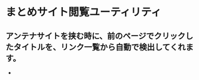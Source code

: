 # まとめサイト閲覧ユーティリティ

## アンテナサイトを挟む時に、前のページでクリックしたタイトルを、リンク一覧から自動で検出してくれます。
- <title>タグに前のリンクタイトル名が残っている場合に限ります。

## ページの画像一覧を新しいタブにサムネイル表示してくれます。
- 2chのリダイレクト用ページも回避してくれます
- .jpgのリンク先がHTMLでも大丈夫です

## TODO
- 見た目が簡素なのでもうちょっとキレイでもいいかも
- 非同期で画像リンクの実際の中身を評価するので、表示順はページでの出現順と一致しません
- 画像ボタンはリクエストがbot的になるので、たまにGoogleに疑われてしまいます
- あんまりプロトタイプとか理解していません
- コードは汚いです
- もうちょっと構成管理とかカッコイイといいな
 - bower, grunt, altjsとか使う感じ？